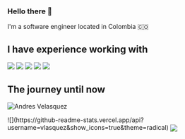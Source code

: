 ### Hello there 👋
I'm a software engineer located in Colombia 🇨🇴

## I have experience working with

![](https://img.shields.io/badge/Android-Kotlin%2FJava-green)
![](https://img.shields.io/badge/Flutter-Dart%20-blue)
![](https://img.shields.io/badge/iOS-Swift%2FObjective--C-lightgrey)
![](https://img.shields.io/badge/.Net%20-C%23%2F%20VB.NET-blue)
![](https://img.shields.io/badge/Others-C%2B%2B%2C%20PHP%2C%20JavaScript%2C%20Python-yellow)


## The journey until now
<p align="left"> <img src="https://komarev.com/ghpvc/?username=vlasquez&label=Views&color=blue&style=plastic" alt="Andres Velasquez" /> </p>
![](https://github-readme-stats.vercel.app/api?username=vlasquez&show_icons=true&theme=radical)

<a href="https://github.com/vlasquez/vlasquez">
  <img align="center" src="https://github-readme-stats.vercel.app/api/top-langs/?username=vlasquez&hide=html,text&title_color=688A08&text_color=c9cacc&icon_color=2bbc8a&bg_color=1d1f21&langs_count=8" />
</a>

<!--
**vlasquez/vlasquez** is a ✨ _special_ ✨ repository because its `README.md` (this file) appears on your GitHub profile.

Here are some ideas to get you started:

- 🔭 I’m currently working on ...
- 🌱 I’m currently learning ...
- 👯 I’m looking to collaborate on ...
- 🤔 I’m looking for help with ...
- 💬 Ask me about ...
- 📫 How to reach me: ...
- 😄 Pronouns: ...
- ⚡ Fun fact: ...
-->
